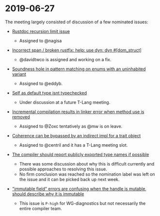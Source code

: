 # 2019-06-27

The meeting largely consisted of discussion of a few nominated issues:

- [Rustdoc recursion limit issue](https://github.com/rust-lang/rust/issues/62059)
  - Assigned to @nagisa

- [Incorrect span / broken rustfix: help: use dyn: dyn #[dom_struct]](https://github.com/rust-lang/rust/issues/61963)
  - @davidtwco is assigned and working on a fix.

- [Soundness hole in pattern matching on enums with an uninhabited variant](https://github.com/rust-lang/rust/issues/61696)
  - Assigned to @eddyb.

- [Self as default type isnt typechecked](https://github.com/rust-lang/rust/issues/61631)
  - Under discussion at a future T-Lang meeting.

- [Incremental compilation results in linker error when method use is removed](https://github.com/rust-lang/rust/issues/59535)
  - Assigned to @Zoxc tentatively as @mw is on leave.

- [Coherence can be bypassed by an indirect impl for a trait object](https://github.com/rust-lang/rust/issues/57893)
  - Assigned to @centril and it has a T-Lang meeting slot.

- [The compiler should report publicly exported type names if possible](https://github.com/rust-lang/rust/issues/21934)
  - There was some discussion about why this is difficult currently and possible approaches to resolving this issue.
  - No firm conclusion was reached so the nomination label was left on the issue and it can be picked back up next week.
  
- ["immutable field" errors are confusing when the handle is mutable, should describe why it is immutable](https://github.com/rust-lang/rust/issues/18150)
  - This issue is `P-high` for WG-diagnostics but not necessarily the entire compiler team.
